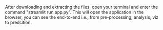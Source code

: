 After downloading and extracting the files, open your terminal and enter the command "streamlit run app.py".
This will open the application in the browser,  you can see the end-to-end i.e., from pre-processing, analysis, viz to predcition. 
